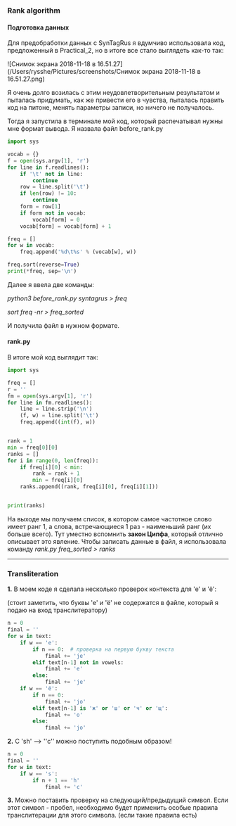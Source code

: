 ### Rank algorithm

#### Подготовка данных

Для предобработки данных с SynTagRus я вдумчиво использовала код, предложенный в Practical_2, но в итоге все стало выглядеть как-то так:

 ![Снимок экрана 2018-11-18 в 16.51.27](/Users/rysshe/Pictures/screenshots/Снимок экрана 2018-11-18 в 16.51.27.png)

Я очень долго возилась с этим неудовлетворительным результатом и пыталась придумать, как же привести его в чувства, пыталась править код на питоне, менять параметры записи, но ничего не получалось.

Тогда я запустила в терминале мой код, который распечатывал нужны мне формат вывода. Я назвала файл before_rank.py

```python
import sys 

vocab = {}
f = open(sys.argv[1], 'r')
for line in f.readlines():
    if '\t' not in line:
        continue
    row = line.split('\t')
    if len(row) != 10:
        continue
    form = row[1]
    if form not in vocab:
        vocab[form] = 0
    vocab[form] = vocab[form] + 1

freq = []
for w in vocab:
    freq.append('%d\t%s' % (vocab[w], w))

freq.sort(reverse=True)
print(*freq, sep='\n')
```

Далее я ввела две команды:

*python3 before_rank.py syntagrus > freq*

*sort freq -nr > freq_sorted*

И получила файл в нужном формате. 

#### rank.py

В итоге мой код выглядит так:

```python
import sys 

freq = []
r = ''
fm = open(sys.argv[1], 'r')
for line in fm.readlines():
    line = line.strip('\n')
    (f, w) = line.split('\t')
    freq.append((int(f), w))


rank = 1
min = freq[0][0]
ranks = []
for i in range(0, len(freq)):
    if freq[i][0] < min:
        rank = rank + 1
        min = freq[i][0]
    ranks.append((rank, freq[i][0], freq[i][1]))


print(ranks)
```

На выходе мы получаем список, в котором самое частотное слово имеет ранг 1, а слова, встречающиеся 1 раз - наименьший ранг (их больше всего). Тут уместно вспомнить **закон Ципфа**, который отлично описывает это явление.
Чтобы записать данные в файл, я использовала команду *rank.py freq_sorted > ranks*


****

### Transliteration 

**1.** В моем коде я сделала несколько проверок контекста для 'е' и 'ё':

(стоит заметить, что буквы 'е' и 'ё' не содержатся в файле, который я подаю на вход транслитератору)

```python
n = 0
final = ''
for w in text:
    if w == 'е':
        if n == 0:  # проверка на первую букву текста
            final += 'je'
        elif text[n-1] not in vowels:
            final += 'е'
        else:
            final += 'je'
    if w == 'ё':
        if n == 0:
            final += 'jo'
        elif text[n-1] is 'ж' or 'ш' or 'ч' or 'щ':
            final += 'o'
        else:
            final += 'jo'
```

**2.**  C 'sh' --> ''с'' можно поступить подобным образом! 

```python
n = 0
final = ''
for w in text:
    if w == 's':
        if n + 1 == 'h'  
            final += 'с'
```
**3.** Можно поставить проверку на следующий/предыдущий символ. Если этот символ - пробел, необходимо будет применить особые правила транслитерации для этого символа. (если такие правила есть)





